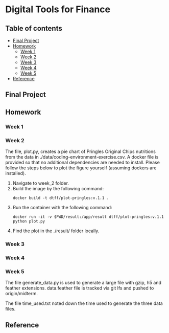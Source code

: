 # Digital Tools for Finance

## Table of contents
* [Final Project](#final-project)
* [Homework](#homework)
    * [Week 1](#week-1)
    * [Week 2](#week-2)
    * [Week 3](#week-3)
    * [Week 4](#week-4)
    * [Week 5](#week-5)
* [Reference](#reference)

## Final Project

## Homework
### Week 1
### Week 2

The file, plot.py, creates a pie chart of Pringles Original Chips nutritions from the data in ./data/coding-environment-exercise.csv. A docker file is provided so that no additional dependencies are needed to install. Please follow the steps below to plot the figure yourself (assuming dockers are installed).

1. Navigate to week_2 folder.
2. Build the image by the following command:
    ```
    docker build -t dtff/plot-pringles:v.1.1 .
    ```
3. Run the container with the following command:
    ```
    docker run -it -v $PWD/result:/app/result dtff/plot-pringles:v.1.1 python plot.py
    ```
4. Find the plot in the ./result/ folder locally.

### Week 3
### Week 4
### Week 5

The file generate_data.py is used to generate a large file with gzip, h5 and feather extensions. data.feather file is tracked via git lfs and pushed to origin/midterm.

The file time_used.txt noted down the time used to generate the three data files.

## Reference
